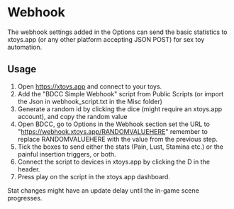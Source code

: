 # Webhook
The webhook settings added in the Options can send the basic statistics to xtoys.app (or any other platform accepting JSON POST) for sex toy automation.

## Usage 

1. Open https://xtoys.app and connect to your toys.
2. Add the "BDCC Simple Webhook" script from Public Scripts (or import the Json in webhook_script.txt in the Misc folder)
3. Generate a random id by clicking the dice (might require an xtoys.app account), and copy the random value
4. Open BDCC, go to Options in the Webhook section set the URL to "https://webhook.xtoys.app/RANDOMVALUEHERE" remember to replace RANDOMVALUEHERE with the value from the previous step.
5. Tick the boxes to send either the stats (Pain, Lust, Stamina etc.) or the painful insertion triggers, or both.
6. Connect the script to devices in xtoys.app by clicking the D in the header.
7. Press play on the script in the xtoys.app dashboard.

Stat changes might have an update delay until the in-game scene progresses.